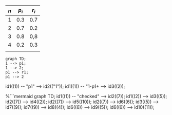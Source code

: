 
| $n$ | $p_{i}$ | $r_i$ |
| --- | ------- | ----- |
| 1   | 0.3     | 0.7   |
| 2   | 0.7     | 0.2   |
| 3   | 0.8     | 0,8   |
| 4   | 0.2     | 0.3   |
|     |         |       |
```mermaid
graph TD;
1 --> p1;
1 --> 2;
p1 --> r1;
p1 --> 2

```



id1((1)) -- "p1" --> id2(("1"));
id1((1)) -- "1-p1+ --> id3((2));

%```mermaid
graph TD;
id1((1)) -- "checked" --> id2((7));
id1((2)) --> id3((5));
id2((7)) --> id4((2));
id2((7)) --> id5((10));
id2((7)) --> id6((6));
id3((5)) --> id7((9));
id7((9)) --> id8((4));
id6((6)) --> id9((5));
id6((6)) --> id10((11));
```%
